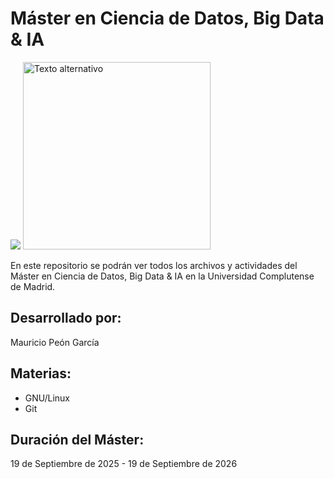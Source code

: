 # Máster en Ciencia de Datos, Big Data & IA

![](https://www.ucm.es/themes/ucm24/media/img/logo.svg)
<img src="[ruta/imagen.png](https://www.ucm.es/themes/ucm24/media/img/logo.svg)" alt="Texto alternativo" width="300"/>


En este repositorio se podrán ver todos los archivos y actividades del Máster en Ciencia de Datos, Big Data & IA en la Universidad Complutense de Madrid.

## Desarrollado por:

Mauricio Peón García

## Materias:

- GNU/Linux
- Git


## Duración del Máster:

19 de Septiembre de 2025 - 19 de Septiembre de 2026


